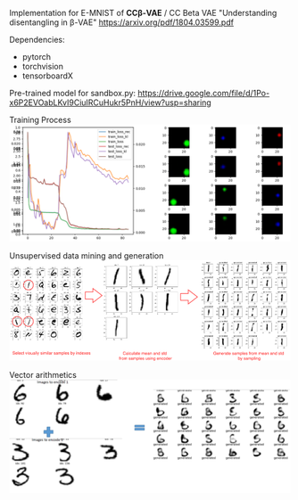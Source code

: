 Implementation for E-MNIST of **CCβ-VAE** / CC Beta VAE "Understanding disentangling in β-VAE"
https://arxiv.org/pdf/1804.03599.pdf

Dependencies:
* pytorch
* torchvision
* tensorboardX

Pre-trained model for sandbox.py:
https://drive.google.com/file/d/1Po-x6P2EVOabLKvI9CiuIRCuHukr5PnH/view?usp=sharing

Training Process
![](./images/sample_1.png)

Unsupervised data mining and generation
![](./images/sample_2.png)

Vector arithmetics
![](./images/addition_2_8.png)
